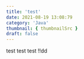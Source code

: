 ```yaml
---
title: 'test'
date: 2021-08-19 13:08:79
category: 'Java'
thumbnail: { thumbnailSrc }
draft: false
---
```


test test test !!dd
